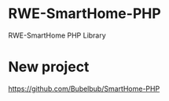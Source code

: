 RWE-SmartHome-PHP
=================

RWE-SmartHome PHP Library


# New project #
https://github.com/Bubelbub/SmartHome-PHP
